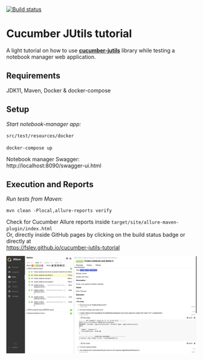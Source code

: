 [![Build status](https://github.com/fslev/cucumber-jutils-tutorial/workflows/Java%20CI%20with%20Maven/badge.svg?branch=main)](https://fslev.github.io/cucumber-jutils-tutorial)

# Cucumber JUtils tutorial


A light tutorial on how to use [**cucumber-jutils**](https://github.com/fslev/cucumber-jutils) library  while testing a notebook manager web application.  

## Requirements
JDK11, Maven, Docker & docker-compose 

## Setup
_Start notebook-manager app:_
```shell
src/test/resources/docker

docker-compose up
```

Notebook manager Swagger:  
http://localhost:8090/swagger-ui.html  

## Execution and Reports

_Run tests from Maven:_
```shell
mvn clean -Plocal,allure-reports verify
```
Check for Cucumber Allure reports inside `target/site/allure-maven-plugin/index.html`  
Or, directly inside GitHub pages by clicking on the build status badge or directly at  
https://fslev.github.io/cucumber-jutils-tutorial
  
![img.png](reports/allure-reports.png)